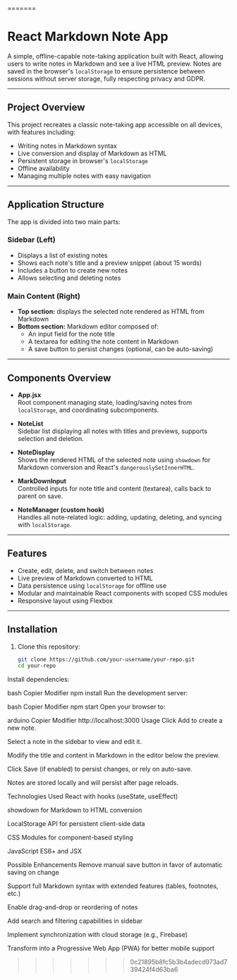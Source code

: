 
=======
# React Markdown Note App

A simple, offline-capable note-taking application built with React, allowing users to write notes in Markdown and see a live HTML preview. Notes are saved in the browser's `localStorage` to ensure persistence between sessions without server storage, fully respecting privacy and GDPR.

---

## Project Overview

This project recreates a classic note-taking app accessible on all devices, with features including:

- Writing notes in Markdown syntax  
- Live conversion and display of Markdown as HTML  
- Persistent storage in browser's `localStorage`  
- Offline availability  
- Managing multiple notes with easy navigation  

---

## Application Structure

The app is divided into two main parts:

### Sidebar (Left)

- Displays a list of existing notes  
- Shows each note's title and a preview snippet (about 15 words)  
- Includes a button to create new notes  
- Allows selecting and deleting notes  

### Main Content (Right)

- **Top section:** displays the selected note rendered as HTML from Markdown  
- **Bottom section:** Markdown editor composed of:
  - An input field for the note title  
  - A textarea for editing the note content in Markdown  
  - A save button to persist changes (optional, can be auto-saving)

---

## Components Overview

- **App.jsx**  
  Root component managing state, loading/saving notes from `localStorage`, and coordinating subcomponents.

- **NoteList**  
  Sidebar list displaying all notes with titles and previews, supports selection and deletion.

- **NoteDisplay**  
  Shows the rendered HTML of the selected note using `showdown` for Markdown conversion and React's `dangerouslySetInnerHTML`.

- **MarkDownInput**  
  Controlled inputs for note title and content (textarea), calls back to parent on save.

- **NoteManager (custom hook)**  
  Handles all note-related logic: adding, updating, deleting, and syncing with `localStorage`.

---

## Features

- Create, edit, delete, and switch between notes  
- Live preview of Markdown converted to HTML  
- Data persistence using `localStorage` for offline use  
- Modular and maintainable React components with scoped CSS modules  
- Responsive layout using Flexbox  

---

## Installation

1. Clone this repository:

   ```bash
   git clone https://github.com/your-username/your-repo.git
   cd your-repo
Install dependencies:

bash
Copier
Modifier
npm install
Run the development server:

bash
Copier
Modifier
npm start
Open your browser to:

arduino
Copier
Modifier
http://localhost:3000
Usage
Click Add to create a new note.

Select a note in the sidebar to view and edit it.

Modify the title and content in Markdown in the editor below the preview.

Click Save (if enabled) to persist changes, or rely on auto-save.

Notes are stored locally and will persist after page reloads.

Technologies Used
React with hooks (useState, useEffect)

showdown for Markdown to HTML conversion

LocalStorage API for persistent client-side data

CSS Modules for component-based styling

JavaScript ES6+ and JSX

Possible Enhancements
Remove manual save button in favor of automatic saving on change

Support full Markdown syntax with extended features (tables, footnotes, etc.)

Enable drag-and-drop or reordering of notes

Add search and filtering capabilities in sidebar

Implement synchronization with cloud storage (e.g., Firebase)

Transform into a Progressive Web App (PWA) for better mobile support
>>>>>>> 0c21895b8fc5b3b4adecd973ad739424f4d63ba6
